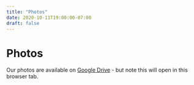 ```yaml
---
title: "Photos"
date: 2020-10-11T19:00:00-07:00
draft: false
---
```

Photos
======
Our photos are available on [Google Drive](https://drive.google.com/drive/folders/10Vbkw1wz3u0FJTw3E6ExUdpkByOwq1MA?usp=sharing "Google Drive") - but note this will open in this browser tab.
